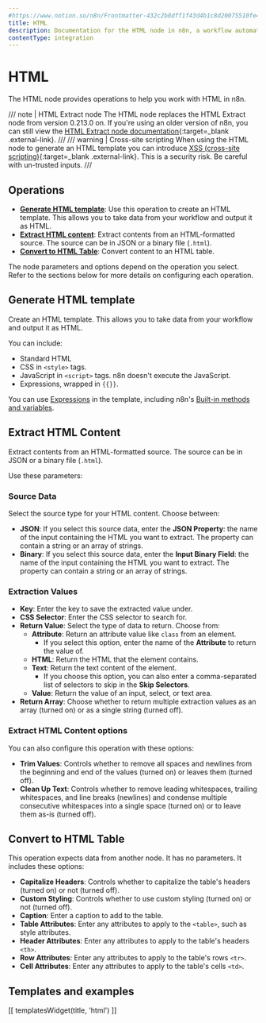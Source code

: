 ```yaml
---
#https://www.notion.so/n8n/Frontmatter-432c2b8dff1f43d4b1c8d20075510fe4
title: HTML
description: Documentation for the HTML node in n8n, a workflow automation platform. Includes guidance on usage, and links to examples.
contentType: integration
---
```


# HTML

The HTML node provides operations to help you work with HTML in n8n.

/// note | HTML Extract node
The HTML node replaces the HTML Extract node from version 0.213.0 on. If you're using an older version of n8n, you can still view the [HTML Extract node documentation](https://github.com/n8n-io/n8n-docs/blob/86fe33b681621e618e3adcab9a27e8605dbc23ad/docs/integrations/builtin/core-nodes/n8n-nodes-base.htmlextract.md){:target=_blank .external-link}.
///
/// warning | Cross-site scripting
When using the HTML node to generate an HTML template you can introduce [XSS (cross-site scripting)](https://owasp.org/www-community/attacks/xss/){:target=_blank .external-link}. This is a security risk. Be careful with un-trusted inputs.
///

## Operations

* [**Generate HTML template**](#generate-html-template): Use this operation to create an HTML template. This allows you to take data from your workflow and output it as HTML.
* [**Extract HTML content**](#extract-html-content): Extract contents from an HTML-formatted source. The source can be in JSON or a binary file (`.html`).
* [**Convert to HTML Table**](#convert-to-html-table): Convert content to an HTML table.

The node parameters and options depend on the operation you select. Refer to the sections below for more details on configuring each operation.

## Generate HTML template

Create an HTML template. This allows you to take data from your workflow and output it as HTML. 

You can include:

* Standard HTML
* CSS in `<style>` tags.
* JavaScript in `<script>` tags. n8n doesn't execute the JavaScript.
* Expressions, wrapped in `{{}}`.

You can use [Expressions](/code/expressions/) in the template, including n8n's [Built-in methods and variables](/code/builtin/overview/). 

## Extract HTML Content

Extract contents from an HTML-formatted source. The source can be in JSON or a binary file (`.html`).

Use these parameters:

### Source Data

Select the source type for your HTML content. Choose between:

* **JSON**: If you select this source data, enter the **JSON Property**: the name of the input containing the HTML you want to extract. The property can contain a string or an array of strings.
* **Binary**: If you select this source data, enter the **Input Binary Field**: the name of the input containing the HTML you want to extract. The property can contain a string or an array of strings.

### Extraction Values

- **Key**: Enter the key to save the extracted value under.
- **CSS Selector**: Enter the CSS selector to search for.
- **Return Value**: Select the type of data to return. Choose from:
	- **Attribute**: Return an attribute value like `class` from an element.
		- If you select this option, enter the name of the **Attribute** to return the value of.
	- **HTML**: Return the HTML that the element contains.
	- **Text**: Return the text content of the element.
		- If you choose this option, you can also enter a comma-separated list of selectors to skip in the **Skip Selectors**.
	- **Value**: Return the value of an input, select, or text area.
- **Return Array**: Choose whether to return multiple extraction values as an array (turned on) or as a single string (turned off).

### Extract HTML Content options

You can also configure this operation with these options:

* **Trim Values**: Controls whether to remove all spaces and newlines from the beginning and end of the values (turned on) or leaves them (turned off).
* **Clean Up Text**: Controls whether to remove leading whitespaces, trailing whitespaces, and line breaks (newlines) and condense multiple consecutive whitespaces into a single space (turned on) or to leave them as-is (turned off).

## Convert to HTML Table

This operation expects data from another node. It has no parameters. It includes these options:

* **Capitalize Headers**: Controls whether to capitalize the table's headers (turned on) or not (turned off).
* **Custom Styling**: Controls whether to use custom styling (turned on) or not (turned off).
* **Caption**: Enter a caption to add to the table.
* **Table Attributes**: Enter any attributes to apply to the `<table>`, such as style attributes.
* **Header Attributes**: Enter any attributes to apply to the table's headers `<th>`.
* **Row Attributes**: Enter any attributes to apply to the table's rows `<tr>`.
* **Cell Attributes**: Enter any attributes to apply to the table's cells `<td>`.

## Templates and examples

<!-- see https://www.notion.so/n8n/Pull-in-templates-for-the-integrations-pages-37c716837b804d30a33b47475f6e3780 -->
[[ templatesWidget(title, 'html') ]]
